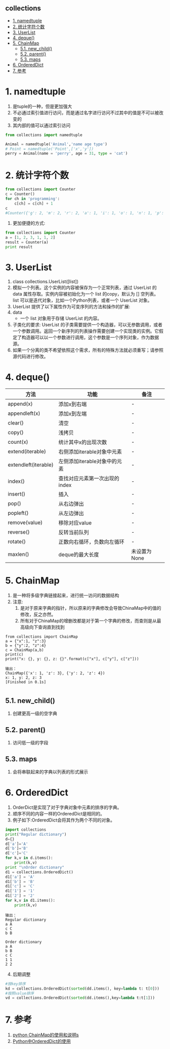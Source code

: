 collections
---

<!-- TOC -->

- [1. namedtuple](#1-namedtuple)
- [2. 统计字符个数](#2-统计字符个数)
- [3. UserList](#3-userlist)
- [4. deque()](#4-deque)
- [5. ChainMap](#5-chainmap)
  - [5.1. new_child()](#51-new_child)
  - [5.2. parent()](#52-parent)
  - [5.3. maps](#53-maps)
- [6. OrderedDict](#6-ordereddict)
- [7. 参考](#7-参考)

<!-- /TOC -->

# 1. namedtuple
1. 是tuple的一种，但是更加强大
2. 不必通过索引值进行访问，而是通过名字进行访问不过其中的值是不可以被改变的
3. 其内部的值可以通过索引访问
```py
from collections import namedtuple

Animal = namedtuple('Animal','name age type')
# Point = namedtuple('Point',['x','y'])
perry = Animal(name = 'perry', age = 31, type = 'cat')
```

# 2. 统计字符个数
```py
from collections import Counter
c = Counter()
for ch in 'programming':
    c[ch] = c[ch] + 1
c
#Counter({'g': 2, 'm': 2, 'r': 2, 'a': 1, 'i': 1, 'o': 1, 'n': 1, 'p': 1})
```
1. 更加便捷的方式:
```py
from collections import Counter
a = [1, 2, 3, 1, 1, 2]
result = Counter(a)
print result
```

# 3. UserList
1. class collections.UserList([list])
2. 模拟一个列表。这个实例的内容被保存为一个正常列表，通过 UserList 的 data 属性存取。实例内容被初始化为一个 list 的copy，默认为 [] 空列表。 list 可以是迭代对象，比如一个Python列表，或者一个 UserList 对象。
3. UserList 提供了以下属性作为可变序列的方法和操作的扩展:
4. data
   + 一个 list 对象用于存储 UserList 的内容。
5. 子类化的要求: UserList 的子类需要提供一个构造器，可以无参数调用，或者一个参数调用。返回一个新序列的列表操作需要创建一个实现类的实例。它假定了构造器可以以一个参数进行调用，这个参数是一个序列对象，作为数据源。
6. 如果一个分离的类不希望依照这个需求，所有的特殊方法就必须重写；请参照源代码进行修改。

# 4. deque()
方法|功能|备注
--|--|--
append(x)|添加x到右端|-
appendleft(x)|添加x到左端|-
clear()|清空|-
copy()|浅拷贝|-
count(x)|统计其中x的出现次数|-
extend(iterable)|右侧添加iterable对象中元素|-
extendleft(iterable)|左侧添加iterable对象中的元素|-
index()|查找对应元素第一次出现的index|-
insert()|插入|-
pop()|从右边弹出|-
popleft()|从左边弹出|-
remove(value)|移除对应value|-
reverse()|反转当前队列|-
rotate()|正数向右循环，负数向左循环|-
maxlen()|deque的最大长度|未设置为None

# 5. ChainMap
1. 是一种将多级字典链接起来，进行统一访问的数据结构
2. 注意:
   1. 是对于原来字典的指针，所以原来的字典修改会导致ChinaMap中的值的修改，反之亦然。
   2. 所有对于ChinaMap的增删改都是对于第一个字典的修改，而查则是从最高级向下查询直到找到
```
from collections import ChainMap
a = {"x":1, "z":3}
b = {"y":2, "z":4}
c = ChainMap(a,b)
print(c)
print("x: {}, y: {}, z: {}".format(c["x"], c["y"], c["z"]))

输出：
ChainMap({'x': 1, 'z': 3}, {'y': 2, 'z': 4})
x: 1, y: 2, z: 3
[Finished in 0.1s]
```

#
## 5.1. new_child()
1. 创建更高一级的空字典

## 5.2. parent()
1. 访问低一级的字段

## 5.3. maps
1. 会将串联起来的字典以列表的形式展示

# 6. OrderedDict
1. OrderDict是实现了对于字典对象中元素的排序的字典。
2. 顺序不同的内容一样的OrderedDict是相同的。
3. 例子如下:OrderedDict会将其作为两个不同的对象。
```py
import collections
print("Regular dictionary")
d={}
d['a']='A'
d['b']='B'
d['c']='C'
for k,v in d.items():
    print(k,v) 
print "\nOrder dictionary"
d1 = collections.OrderedDict()
d1['a'] = 'A'
d1['b'] = 'B'
d1['c'] = 'C'
d1['1'] = '1'
d1['2'] = '2'
for k,v in d1.items():
    print(k,v)
```
```
输出：
Regular dictionary
a A
c C
b B

Order dictionary
a A
b B
c C
1 1
2 2
```
4. 后期调整
```py
#按key排序
kd = collections.OrderedDict(sorted(dd.items(), key=lambda t: t[0]))
#按照value排序
vd = collections.OrderedDict(sorted(dd.items(),key=lambda t:t[1]))
```

# 7. 参考
1. <a href = "https://www.cnblogs.com/mangmangbiluo/p/9882097.html">python ChainMap的使用和说明s</a>
2. <a href = "https://www.cnblogs.com/notzy/p/9312049.html">Python中OrderedDict的使用</a>
